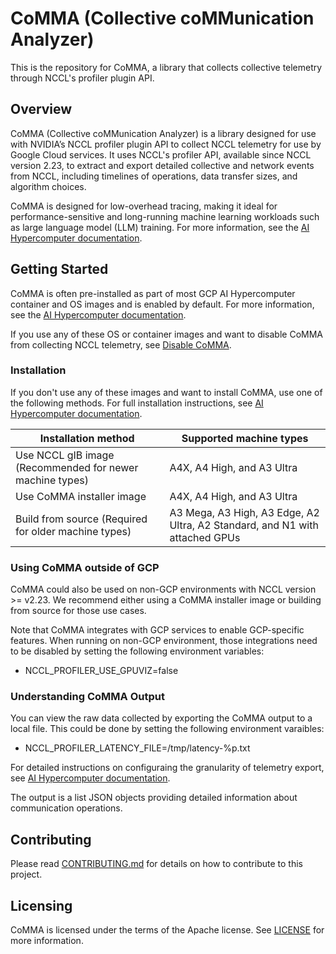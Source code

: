 # CoMMA (Collective coMMunication Analyzer)
This is the repository for CoMMA, a library that collects collective telemetry
through NCCL's profiler plugin API.

## Overview
CoMMA (Collective coMMunication Analyzer) is a library designed for use with NVIDIA’s NCCL profiler plugin API to collect NCCL telemetry  for use by Google Cloud services. It uses NCCL's profiler API, available since NCCL version 2.23, to extract and export detailed collective and network events from NCCL, including timelines of operations, data transfer sizes, and algorithm choices.

CoMMA is designed for low-overhead tracing, making it ideal for performance-sensitive and long-running machine learning workloads such as large language model (LLM) training.
For more information, see the [AI Hypercomputer documentation](https://cloud.google.com/ai-hypercomputer/docs/nccl/comma).

## Getting Started
CoMMA is often pre-installed as part of most GCP AI Hypercomputer container and OS images and is enabled by default. For more information, see the [AI Hypercomputer documentation](https://cloud.google.com/ai-hypercomputer/docs/nccl/comma).

If you use any of these OS or container images and want to disable CoMMA from collecting NCCL telemetry, see [Disable CoMMA](https://cloud.google.com/ai-hypercomputer/docs/nccl/configure-comma#disable-plugin).

### Installation
If you don't use any of these images and want to install CoMMA, use one of the following methods. For full installation instructions, see [AI Hypercomputer documentation](https://cloud.google.com/ai-hypercomputer/docs/nccl/comma).

| Installation method | Supported machine types |
|---------------------|-------------------------|
| Use NCCL gIB image (Recommended for newer machine types) | A4X, A4 High, and A3 Ultra |
| Use CoMMA installer image |  A4X, A4 High, and A3 Ultra |
| Build from source (Required for older machine types) | A3 Mega, A3 High, A3 Edge, A2 Ultra, A2 Standard, and N1 with attached GPUs |

### Using CoMMA outside of GCP
CoMMA could also be used on non-GCP environments with NCCL version >= v2.23. We recommend either using a CoMMA installer image or building from source for those use cases.

Note that CoMMA integrates with GCP services to enable GCP-specific features. When running on non-GCP environment, those integrations need to be disabled by setting the following environment variables:
- NCCL_PROFILER_USE_GPUVIZ=false

### Understanding CoMMA Output
You can view the raw data collected by exporting the CoMMA output to a local file. This could be done by setting the following environment varaibles:
- NCCL_PROFILER_LATENCY_FILE=/tmp/latency-%p.txt

For detailed instructions on configuraing the granularity of telemetry export, see [AI Hypercomputer documentation](https://cloud.google.com/ai-hypercomputer/docs/nccl/comma).

The output is a list JSON objects providing detailed information about communication operations. 

## Contributing
Please read [CONTRIBUTING.md](CONTRIBUTING.md) for details on how to contribute to this project.

## Licensing
CoMMA is licensed under the terms of the Apache license. See [LICENSE](LICENSE) for more information.
